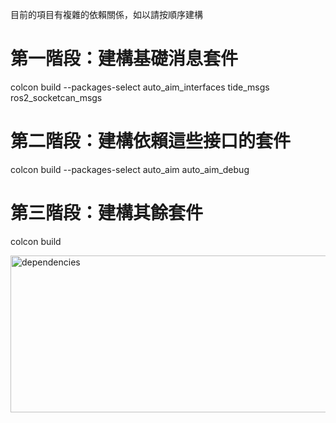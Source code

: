 目前的項目有複雜的依賴關係，如以請按順序建構

# 第一階段：建構基礎消息套件
colcon build --packages-select auto_aim_interfaces tide_msgs ros2_socketcan_msgs

# 第二階段：建構依賴這些接口的套件
colcon build --packages-select auto_aim auto_aim_debug

# 第三階段：建構其餘套件
colcon build

<img width="1580" height="251" alt="dependencies" src="https://github.com/user-attachments/assets/e5b09f1e-0484-4851-a0f0-a28c029509ee" />
